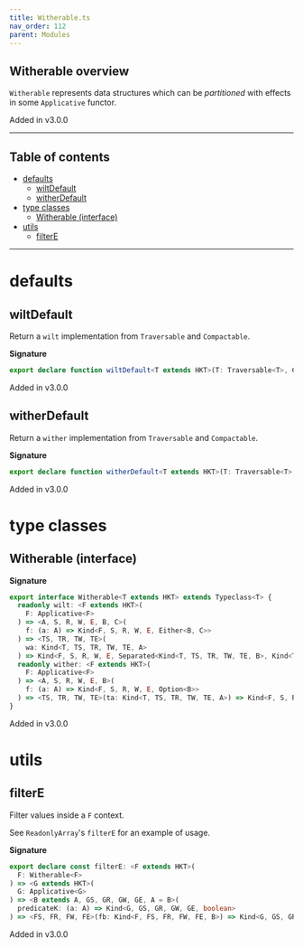 ```yaml
---
title: Witherable.ts
nav_order: 112
parent: Modules
---
```


## Witherable overview

`Witherable` represents data structures which can be _partitioned_ with effects in some `Applicative` functor.

Added in v3.0.0

---

<h2 class="text-delta">Table of contents</h2>

- [defaults](#defaults)
  - [wiltDefault](#wiltdefault)
  - [witherDefault](#witherdefault)
- [type classes](#type-classes)
  - [Witherable (interface)](#witherable-interface)
- [utils](#utils)
  - [filterE](#filtere)

---

# defaults

## wiltDefault

Return a `wilt` implementation from `Traversable` and `Compactable`.

**Signature**

```ts
export declare function wiltDefault<T extends HKT>(T: Traversable<T>, C: Compactable<T>): Witherable<T>['wilt']
```

Added in v3.0.0

## witherDefault

Return a `wither` implementation from `Traversable` and `Compactable`.

**Signature**

```ts
export declare function witherDefault<T extends HKT>(T: Traversable<T>, C: Compactable<T>): Witherable<T>['wither']
```

Added in v3.0.0

# type classes

## Witherable (interface)

**Signature**

```ts
export interface Witherable<T extends HKT> extends Typeclass<T> {
  readonly wilt: <F extends HKT>(
    F: Applicative<F>
  ) => <A, S, R, W, E, B, C>(
    f: (a: A) => Kind<F, S, R, W, E, Either<B, C>>
  ) => <TS, TR, TW, TE>(
    wa: Kind<T, TS, TR, TW, TE, A>
  ) => Kind<F, S, R, W, E, Separated<Kind<T, TS, TR, TW, TE, B>, Kind<T, TS, TR, TW, TE, C>>>
  readonly wither: <F extends HKT>(
    F: Applicative<F>
  ) => <A, S, R, W, E, B>(
    f: (a: A) => Kind<F, S, R, W, E, Option<B>>
  ) => <TS, TR, TW, TE>(ta: Kind<T, TS, TR, TW, TE, A>) => Kind<F, S, R, W, E, Kind<T, TS, TR, TW, TE, B>>
}
```

Added in v3.0.0

# utils

## filterE

Filter values inside a `F` context.

See `ReadonlyArray`'s `filterE` for an example of usage.

**Signature**

```ts
export declare const filterE: <F extends HKT>(
  F: Witherable<F>
) => <G extends HKT>(
  G: Applicative<G>
) => <B extends A, GS, GR, GW, GE, A = B>(
  predicateK: (a: A) => Kind<G, GS, GR, GW, GE, boolean>
) => <FS, FR, FW, FE>(fb: Kind<F, FS, FR, FW, FE, B>) => Kind<G, GS, GR, GW, GE, Kind<F, FS, FR, FW, FE, B>>
```

Added in v3.0.0
